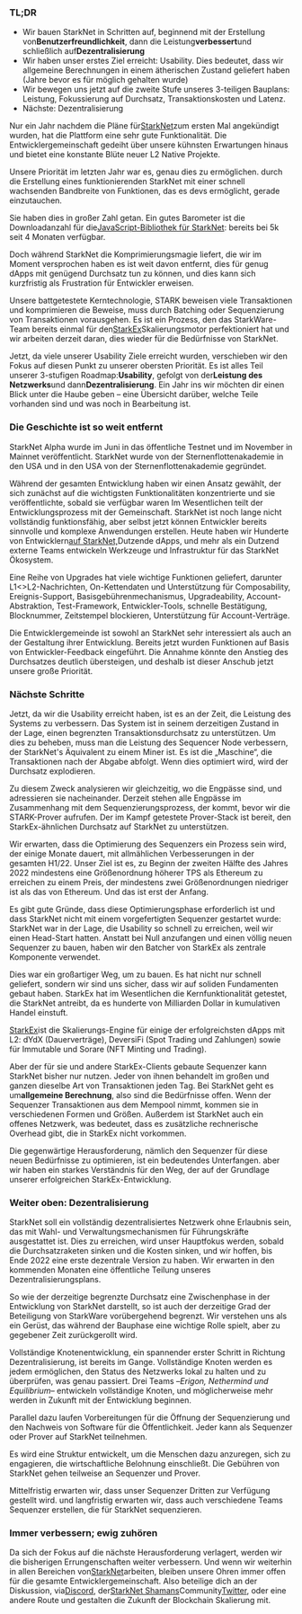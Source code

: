 ### TL;DR

* Wir bauen StarkNet in Schritten auf, beginnend mit der Erstellung von**Benutzerfreundlichkeit**, dann die Leistung**verbessert**und schließlich auf**Dezentralisierung**
* Wir haben unser erstes Ziel erreicht: Usability. Dies bedeutet, dass wir allgemeine Berechnungen in einem ätherischen Zustand geliefert haben (Jahre bevor es für möglich gehalten wurde)
* Wir bewegen uns jetzt auf die zweite Stufe unseres 3-teiligen Bauplans: Leistung, Fokussierung auf Durchsatz, Transaktionskosten und Latenz.
* Nächste: Dezentralisierung

Nur ein Jahr nachdem die Pläne für[StarkNet](https://starknet.io/)zum ersten Mal angekündigt wurden, hat die Plattform eine sehr gute Funktionalität. Die Entwicklergemeinschaft gedeiht über unsere kühnsten Erwartungen hinaus und bietet eine konstante Blüte neuer L2 Native Projekte.

Unsere Priorität im letzten Jahr war es, genau dies zu ermöglichen. durch die Erstellung eines funktionierenden StarkNet mit einer schnell wachsenden Bandbreite von Funktionen, das es devs ermöglicht, gerade einzutauchen.

Sie haben dies in großer Zahl getan. Ein gutes Barometer ist die Downloadanzahl für die[JavaScript-Bibliothek für StarkNet](https://www.starknetjs.com/): bereits bei 5k seit 4 Monaten verfügbar.

Doch während StarkNet die Komprimierungsmagie liefert, die wir im Moment versprochen haben es ist weit davon entfernt, dies für genug dApps mit genügend Durchsatz tun zu können, und dies kann sich kurzfristig als Frustration für Entwickler erweisen.

Unsere battgetestete Kerntechnologie, STARK beweisen viele Transaktionen und komprimieren die Beweise, muss durch Batching oder Sequenzierung von Transaktionen vorausgehen. Es ist ein Prozess, den das StarkWare-Team bereits einmal für den[StarkEx](https://starkware.co/starkex/)Skalierungsmotor perfektioniert hat und wir arbeiten derzeit daran, dies wieder für die Bedürfnisse von StarkNet.

Jetzt, da viele unserer Usability Ziele erreicht wurden, verschieben wir den Fokus auf diesen Punkt zu unserer obersten Priorität. Es ist alles Teil unserer 3-stufigen Roadmap:**Usability**, gefolgt von der**Leistung des Netzwerks**und dann**Dezentralisierung**. Ein Jahr ins wir möchten dir einen Blick unter die Haube geben – eine Übersicht darüber, welche Teile vorhanden sind und was noch in Bearbeitung ist.

### Die Geschichte ist so weit entfernt

StarkNet Alpha wurde im Juni in das öffentliche Testnet und im November in Mainnet veröffentlicht. StarkNet wurde von der Sternenflottenakademie in den USA und in den USA von der Sternenflottenakademie gegründet.

Während der gesamten Entwicklung haben wir einen Ansatz gewählt, der sich zunächst auf die wichtigsten Funktionalitäten konzentrierte und sie veröffentlichte, sobald sie verfügbar waren Im Wesentlichen teilt der Entwicklungsprozess mit der Gemeinschaft. StarkNet ist noch lange nicht vollständig funktionsfähig, aber selbst jetzt können Entwickler bereits sinnvolle und komplexe Anwendungen erstellen. Heute haben wir Hunderte von Entwicklern[auf StarkNet,](https://starkware.notion.site/Projects-Building-on-StarkNet-a33dee55778a4515a9be9bdae02ee682)Dutzende dApps, und mehr als ein Dutzend externe Teams entwickeln Werkzeuge und Infrastruktur für das StarkNet Ökosystem.

Eine Reihe von Upgrades hat viele wichtige Funktionen geliefert, darunter L1<>L2-Nachrichten, On-Kettendaten und Unterstützung für Composability, Ereignis-Support, Basisgebührenmechanismus, Upgradeability, Account-Abstraktion, Test-Framework, Entwickler-Tools, schnelle Bestätigung, Blocknummer, Zeitstempel blockieren, Unterstützung für Account-Verträge.

Die Entwicklergemeinde ist sowohl an StarkNet sehr interessiert als auch an der Gestaltung ihrer Entwicklung. Bereits jetzt wurden Funktionen auf Basis von Entwickler-Feedback eingeführt. Die Annahme könnte den Anstieg des Durchsatzes deutlich übersteigen, und deshalb ist dieser Anschub jetzt unsere große Priorität.

### Nächste Schritte

Jetzt, da wir die Usability erreicht haben, ist es an der Zeit, die Leistung des Systems zu verbessern. Das System ist in seinem derzeitigen Zustand in der Lage, einen begrenzten Transaktionsdurchsatz zu unterstützen. Um dies zu beheben, muss man die Leistung des Sequencer Node verbessern, der StarkNet's Äquivalent zu einem Miner ist. Es ist die „Maschine“, die Transaktionen nach der Abgabe abfolgt. Wenn dies optimiert wird, wird der Durchsatz explodieren.

Zu diesem Zweck analysieren wir gleichzeitig, wo die Engpässe sind, und adressieren sie nacheinander. Derzeit stehen alle Engpässe im Zusammenhang mit dem Sequenzierungsprozess, der kommt, bevor wir die STARK-Prover aufrufen. Der im Kampf getestete Prover-Stack ist bereit, den StarkEx-ähnlichen Durchsatz auf StarkNet zu unterstützen.

Wir erwarten, dass die Optimierung des Sequenzers ein Prozess sein wird, der einige Monate dauert, mit allmählichen Verbesserungen in der gesamten H1/22. Unser Ziel ist es, zu Beginn der zweiten Hälfte des Jahres 2022 mindestens eine Größenordnung höherer TPS als Ethereum zu erreichen zu einem Preis, der mindestens zwei Größenordnungen niedriger ist als das von Ethereum. Und das ist erst der Anfang.

Es gibt gute Gründe, dass diese Optimierungsphase erforderlich ist und dass StarkNet nicht mit einem vorgefertigten Sequenzer gestartet wurde: StarkNet war in der Lage, die Usability so schnell zu erreichen, weil wir einen Head-Start hatten. Anstatt bei Null anzufangen und einen völlig neuen Sequenzer zu bauen, haben wir den Batcher von StarkEx als zentrale Komponente verwendet.

Dies war ein großartiger Weg, um zu bauen. Es hat nicht nur schnell geliefert, sondern wir sind uns sicher, dass wir auf soliden Fundamenten gebaut haben. StarkEx hat im Wesentlichen die Kernfunktionalität getestet, die StarkNet antreibt, da es hunderte von Milliarden Dollar in kumulativen Handel einstuft.

[StarkEx](https://starkware.co/starkex/)ist die Skalierungs-Engine für einige der erfolgreichsten dApps mit L2: dYdX (Dauerverträge), DeversiFi (Spot Trading und Zahlungen) sowie für Immutable und Sorare (NFT Minting und Trading).

Aber der für sie und andere StarkEx-Clients gebaute Sequenzer kann StarkNet bisher nur nutzen. Jeder von ihnen behandelt im großen und ganzen dieselbe Art von Transaktionen jeden Tag. Bei StarkNet geht es um**allgemeine Berechnung**, also sind die Bedürfnisse offen. Wenn der Sequenzer Transaktionen aus dem Mempool nimmt, kommen sie in verschiedenen Formen und Größen. Außerdem ist StarkNet auch ein offenes Netzwerk, was bedeutet, dass es zusätzliche rechnerische Overhead gibt, die in StarkEx nicht vorkommen.

Die gegenwärtige Herausforderung, nämlich den Sequenzer für diese neuen Bedürfnisse zu optimieren, ist ein bedeutendes Unterfangen. aber wir haben ein starkes Verständnis für den Weg, der auf der Grundlage unserer erfolgreichen StarkEx-Entwicklung.

### Weiter oben: Dezentralisierung

StarkNet soll ein vollständig dezentralisiertes Netzwerk ohne Erlaubnis sein, das mit Wahl- und Verwaltungsmechanismen für Führungskräfte ausgestattet ist. Dies zu erreichen, wird unser Hauptfokus werden, sobald die Durchsatzraketen sinken und die Kosten sinken, und wir hoffen, bis Ende 2022 eine erste dezentrale Version zu haben. Wir erwarten in den kommenden Monaten eine öffentliche Teilung unseres Dezentralisierungsplans.

So wie der derzeitige begrenzte Durchsatz eine Zwischenphase in der Entwicklung von StarkNet darstellt, so ist auch der derzeitige Grad der Beteiligung von StarkWare vorübergehend begrenzt. Wir verstehen uns als ein Gerüst, das während der Bauphase eine wichtige Rolle spielt, aber zu gegebener Zeit zurückgerollt wird.

Vollständige Knotenentwicklung, ein spannender erster Schritt in Richtung Dezentralisierung, ist bereits im Gange. Vollständige Knoten werden es jedem ermöglichen, den Status des Netzwerks lokal zu halten und zu überprüfen, was genau passiert. Drei Teams –*Erigon, Nethermind und Equilibrium*– entwickeln vollständige Knoten, und möglicherweise mehr werden in Zukunft mit der Entwicklung beginnen.

Parallel dazu laufen Vorbereitungen für die Öffnung der Sequenzierung und den Nachweis von Software für die Öffentlichkeit. Jeder kann als Sequenzer oder Prover auf StarkNet teilnehmen.

Es wird eine Struktur entwickelt, um die Menschen dazu anzuregen, sich zu engagieren, die wirtschaftliche Belohnung einschließt. Die Gebühren von StarkNet gehen teilweise an Sequenzer und Prover.

Mittelfristig erwarten wir, dass unser Sequenzer Dritten zur Verfügung gestellt wird. und langfristig erwarten wir, dass auch verschiedene Teams Sequenzer erstellen, die für StarkNet sequenzieren.

### Immer verbessern; ewig zuhören

Da sich der Fokus auf die nächste Herausforderung verlagert, werden wir die bisherigen Errungenschaften weiter verbessern. Und wenn wir weiterhin in allen Bereichen von[StarkNet](https://starknet.io/)arbeiten, bleiben unsere Ohren immer offen für die gesamte Entwicklergemeinschaft. Also beteilige dich an der Diskussion, via[Discord](https://discord.com/invite/uJ9HZTUk2Y), der[StarkNet Shamans](https://www.google.com/search?client=safari&rls=en&q=StarkNet+Shamans&ie=UTF-8&oe=UTF-8)Community[Twitter](https://twitter.com/Starknet_Intern), oder eine andere Route und gestalten die Zukunft der Blockchain Skalierung mit.